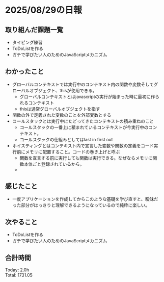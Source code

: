 # 2025/08/29の日報
## 取り組んだ課題一覧
* タイピング練習
* ToDoListを作る
* ガチで学びたい人のためのJavaScriptメカニズム
## わかったこと 
* グローバルコンテキストでは実行中のコンテキスト内の関数や変数そしてグローバルオブジェクト、thisが使用できる。
  * グローバルコンテキストとはjavascriptの実行が始まった時に最初に作られるコンテキスト
  * thisは通常グローバルオブジェクトを指す
* 関数の外で定義された変数のことを外部変数とする
* コールスタックとは実行中にたどってきたコンテキストの積み重ねのこと
  * コールスタックの一番上に積まれているコンテキストが今実行中のコンテキスト。
  * コールスタックの仕組みとしてはlast in first out
* ホイスティングとはコンテキスト内で宣言した変数や関数の定義をコード実行前にメモリに配置すること。コードの巻き上げと呼ぶ
  * 関数を宣言する前に実行しても関数は実行できる。なぜならメモリに関数本体ごと登録されているから。
  *   
## 感じたこと
* 一度アプリケーションを作成してからこのような基礎を学び直すと、曖昧だった部分がはっきりと理解できるようになっているので純粋に楽しい。
## 次やること
* ToDoListを作る
* ガチで学びたい人のためのJavaScriptメカニズム
##  合計時間 
Today: 2.0h<br>
Total: 1731.05
